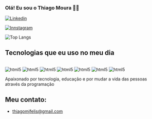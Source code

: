 ### Olá! Eu sou o Thiago Moura 🖐🏻

[![Linkedin](https://img.shields.io/badge/LinkedIn-0077B5?style=for-the-badge&logo=linkedin&logoColor=white)](https://www.linkedin.com/in/thiago-moura-b3b211207/)

[![Innstagram](https://img.shields.io/badge/Instagram-E4405F?style=for-the-badge&logo=instagram&logoColor=white)](https://www.instagram.com/thiagomoura963/)

![Top Langs](https://github-readme-stats.vercel.app/api/top-langs/?username=ThiagoMoura963&hide_progress=true)

## Tecnologias que eu uso no meu dia

<div style="display: inline-block"><br />
    <img alt="html5" src="https://img.shields.io/badge/HTML-239120?style=for-the-badge&logo=html5&logoColor=white">
    <img alt="html5" src="https://img.shields.io/badge/CSS3-1572B6?style=for-the-badge&logo=css3&logoColor=white">
    <img alt="html5" src="https://img.shields.io/badge/JavaScript-F7DF1E?style=for-the-badge&logo=javascript&logoColor=black">
    <img alt="html5" src="https://img.shields.io/badge/TypeScript-007ACC?style=for-the-badge&logo=typescript&logoColor=white">
    <img alt="html5" src="https://img.shields.io/badge/React-20232A?style=for-the-badge&logo=react&logoColor=61DAFB">
    <img alt="html5" src="	https://img.shields.io/badge/C-00599C?style=for-the-badge&logo=c&logoColor=white">
    <img alt="html5" src="https://img.shields.io/badge/MongoDB-4EA94B?style=for-the-badge&logo=mongodb&logoColor=white">
</div><br />

Apaixonado por tecnologia, educação e por mudar a vida das pessoas através da programação

## Meu contato:

- [thiagomjfelis@gmail.com](https://criarmeulink.com.br/u/1703285636)<br />
